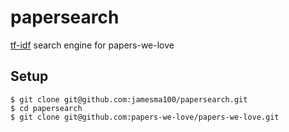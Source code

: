 # papersearch
[tf-idf](https://en.wikipedia.org/wiki/Tf%E2%80%93idf) search engine for papers-we-love

## Setup
```
$ git clone git@github.com:jamesma100/papersearch.git
$ cd papersearch
$ git clone git@github.com:papers-we-love/papers-we-love.git
```

